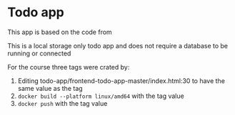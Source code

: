 # Todo app

This app is based on the code from

This is a local storage only todo app and does not require a database to be running or connected

For the course three tags were crated by:

1. Editing todo-app/frontend-todo-app-master/index.html:30 to have the same value as the tag
2. `docker build --platform linux/amd64` with the tag value
3. `docker push` with the tag value